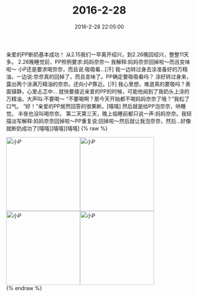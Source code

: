 ﻿---
title: "2016-2-28"
date: 2016-2-28 22:05:00
tags:
categories: 妈妈
---
亲爱的PP断奶基本成功！
从2.15我们一早离开绍兴，到2.26晚回绍兴，整整11天多。
2.26晚睡觉前，PP照例要求:妈妈奈奈～
我解释:妈妈奈奈回掉啦～而且变味啦～
小P还是要求喝奈奈，而且说:吸吸看…[汗]
我一边转过身去涂准备好的万精油，一边说:奈奈真的回掉了，而且变味了。PP确定要吸吸看吗？
涂好转过身来，露出两个涂满万精油的奈奈。还向小P靠近。[汗]
我心里想，难道真的要吸吗？表面镇静，心里忐忑中…
就快要接近亲爱的PP的时候，可能他闻到了我奶头上涂的万精油，大声叫:不要喝～
“不要喝啊？那今天开始都不喝妈妈奈奈了哦？”我松了口气。
“好！”亲爱的PP居然回答的很果断。[嘻嘻]
然后就是给PP泡奈奈，哄睡觉。
半夜也没叫喝奈奈。
第二天第三天，晚上临睡前都只说一声:妈妈奈奈。我轻描淡写解释:妈妈奈奈回掉啦～PP重复说:回掉啦～然后就让我泡奈奈，然后…好像就断奶成功了[嘻嘻][嘻嘻][嘻嘻]
{% raw %}
<div style="width:500 px">
<div style="float:left; width:100 px"><img src="/images/微信图片_20171012133759.jpg" width="200" alt="小P"></div>
<div style="float:left; width:100 px"><img src="/images/微信图片_20171012133808.jpg" width="200" alt="小P"></div>
<div style="float:left; width:100 px"><img src="/images/微信图片_20171012133815.jpg" width="200" alt="小P"></div>
<div style="float:left; width:100 px"><img src="/images/微信图片_20171012133823.jpg" width="200" alt="小P"></div>
<div style="clear:both"></div>
</div>
{% endraw %}